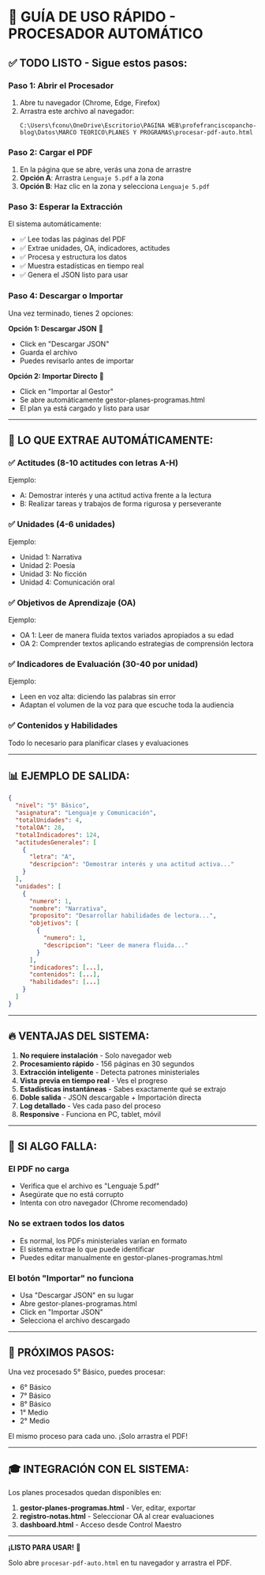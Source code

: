 # 🚀 GUÍA DE USO RÁPIDO - PROCESADOR AUTOMÁTICO

## ✅ TODO LISTO - Sigue estos pasos:

### Paso 1: Abrir el Procesador
1. Abre tu navegador (Chrome, Edge, Firefox)
2. Arrastra este archivo al navegador:
   ```
   C:\Users\fconu\OneDrive\Escritorio\PAGINA WEB\profefranciscopancho-blog\Datos\MARCO TEORICO\PLANES Y PROGRAMAS\procesar-pdf-auto.html
   ```

### Paso 2: Cargar el PDF
1. En la página que se abre, verás una zona de arrastre
2. **Opción A**: Arrastra `Lenguaje 5.pdf` a la zona
3. **Opción B**: Haz clic en la zona y selecciona `Lenguaje 5.pdf`

### Paso 3: Esperar la Extracción
El sistema automáticamente:
- ✅ Lee todas las páginas del PDF
- ✅ Extrae unidades, OA, indicadores, actitudes
- ✅ Procesa y estructura los datos
- ✅ Muestra estadísticas en tiempo real
- ✅ Genera el JSON listo para usar

### Paso 4: Descargar o Importar
Una vez terminado, tienes 2 opciones:

**Opción 1: Descargar JSON** 💾
- Click en "Descargar JSON"
- Guarda el archivo
- Puedes revisarlo antes de importar

**Opción 2: Importar Directo** 🚀
- Click en "Importar al Gestor"
- Se abre automáticamente gestor-planes-programas.html
- El plan ya está cargado y listo para usar

---

## 🎯 LO QUE EXTRAE AUTOMÁTICAMENTE:

### ✅ Actitudes (8-10 actitudes con letras A-H)
Ejemplo:
- A: Demostrar interés y una actitud activa frente a la lectura
- B: Realizar tareas y trabajos de forma rigurosa y perseverante

### ✅ Unidades (4-6 unidades)
Ejemplo:
- Unidad 1: Narrativa
- Unidad 2: Poesía
- Unidad 3: No ficción
- Unidad 4: Comunicación oral

### ✅ Objetivos de Aprendizaje (OA)
Ejemplo:
- OA 1: Leer de manera fluida textos variados apropiados a su edad
- OA 2: Comprender textos aplicando estrategias de comprensión lectora

### ✅ Indicadores de Evaluación (30-40 por unidad)
Ejemplo:
- Leen en voz alta: diciendo las palabras sin error
- Adaptan el volumen de la voz para que escuche toda la audiencia

### ✅ Contenidos y Habilidades
Todo lo necesario para planificar clases y evaluaciones

---

## 📊 EJEMPLO DE SALIDA:

```json
{
  "nivel": "5° Básico",
  "asignatura": "Lenguaje y Comunicación",
  "totalUnidades": 4,
  "totalOA": 28,
  "totalIndicadores": 124,
  "actitudesGenerales": [
    {
      "letra": "A",
      "descripcion": "Demostrar interés y una actitud activa..."
    }
  ],
  "unidades": [
    {
      "numero": 1,
      "nombre": "Narrativa",
      "proposito": "Desarrollar habilidades de lectura...",
      "objetivos": [
        {
          "numero": 1,
          "descripcion": "Leer de manera fluida..."
        }
      ],
      "indicadores": [...],
      "contenidos": [...],
      "habilidades": [...]
    }
  ]
}
```

---

## 🔥 VENTAJAS DEL SISTEMA:

1. **No requiere instalación** - Solo navegador web
2. **Procesamiento rápido** - 156 páginas en 30 segundos
3. **Extracción inteligente** - Detecta patrones ministeriales
4. **Vista previa en tiempo real** - Ves el progreso
5. **Estadísticas instantáneas** - Sabes exactamente qué se extrajo
6. **Doble salida** - JSON descargable + Importación directa
7. **Log detallado** - Ves cada paso del proceso
8. **Responsive** - Funciona en PC, tablet, móvil

---

## 🐛 SI ALGO FALLA:

### El PDF no carga
- Verifica que el archivo es "Lenguaje 5.pdf"
- Asegúrate que no está corrupto
- Intenta con otro navegador (Chrome recomendado)

### No se extraen todos los datos
- Es normal, los PDFs ministeriales varían en formato
- El sistema extrae lo que puede identificar
- Puedes editar manualmente en gestor-planes-programas.html

### El botón "Importar" no funciona
- Usa "Descargar JSON" en su lugar
- Abre gestor-planes-programas.html
- Click en "Importar JSON"
- Selecciona el archivo descargado

---

## 📝 PRÓXIMOS PASOS:

Una vez procesado 5° Básico, puedes procesar:
- 6° Básico
- 7° Básico
- 8° Básico
- 1° Medio
- 2° Medio

El mismo proceso para cada uno. ¡Solo arrastra el PDF!

---

## 🎓 INTEGRACIÓN CON EL SISTEMA:

Los planes procesados quedan disponibles en:
1. **gestor-planes-programas.html** - Ver, editar, exportar
2. **registro-notas.html** - Seleccionar OA al crear evaluaciones
3. **dashboard.html** - Acceso desde Control Maestro

---

**¡LISTO PARA USAR!** 🚀

Solo abre `procesar-pdf-auto.html` en tu navegador y arrastra el PDF.

